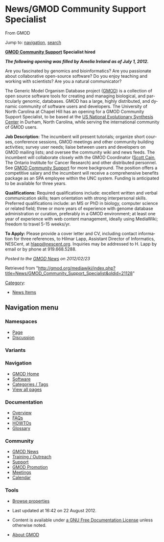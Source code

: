 <div id="mw-page-base" class="noprint">

</div>

<div id="mw-head-base" class="noprint">

</div>

<div id="content" class="mw-body" role="main">

<span id="top"></span>

<div id="mw-js-message" style="display:none;">

</div>



# <span dir="auto">News/GMOD Community Support Specialist</span>

<div id="bodyContent">

<div id="siteSub">

From GMOD

</div>

<div id="contentSub">

</div>

<div id="jump-to-nav" class="mw-jump">

Jump to: [navigation](#mw-navigation), [search](#p-search)

</div>

<div id="mw-content-text" class="mw-content-ltr" lang="en" dir="ltr">

**[GMOD Community
Support](../GMOD_Community_Support "GMOD Community Support") Specialist
hired**

***The following opening was filled by Amelia Ireland as of July 1,
2012.***

Are you fascinated by genomics and bioinformatics? Are you passionate
about collaborative open-source software? Do you enjoy teaching and
working with scientists? Are you a natural communicator?

The Generic Model Organism Database project
(<a href="http://gmod.org" class="external text" rel="nofollow">GMOD</a>)
is a collection of open source software tools for creating and managing
biological, and particularly genomic, databases. GMOD has a large,
highly distributed, and dynamic community of software users and
developers. The University of North Carolina at Chapel Hill has an
opening for a GMOD Community Support Specialist, to be based at the
<a href="http://nescent.org" class="external text" rel="nofollow">US
National Evolutionary Synthesis Center</a> in Durham, North Carolina,
while serving the international community of GMOD users.

**Job Description:** The incumbent will present tutorials; organize
short courses, conference sessions, GMOD meetings and other community
building activities; survey user needs; liaise between users and
developers on GMOD mailing lists; and oversee the community wiki and
news feeds. The incumbent will collaborate closely with the GMOD
Coordinator ([Scott Cain](../User:Scott "User:Scott"), The Ontario
Institute for Cancer Research) and other distributed personnel. See
[GMOD Community
Support](../GMOD_Community_Support "GMOD Community Support") for more
background. The position offers a competitive salary and the incumbent
will receive a comprehensive benefits package as an SPA employee within
the UNC system. Funding is anticipated to be available for three years.

**Qualifications:** Required qualifications include: excellent written
and verbal communication skills; team orientation with strong
interpersonal skills. Preferred qualifications include: an MS or PhD in
biology, computer science or related field; three or more years of
experience with genome database administration or curation, preferably
in a GMOD environment; at least one year of experience with web content
management, ideally using MediaWiki; freedom to travel 5-15 weeks/yr.

**To Apply:** Please provide a cover letter and CV, including contact
information for three references, to Hilmar Lapp, Assistant Director of
Informatics, NESCent, at hlapp@nescent.org. Inquiries may be addressed
to H. Lapp by email or by phone at 919.668.5288.

  

<div class="newsfooter">

*Posted to the [GMOD News](../GMOD_News "GMOD News") on 2012/02/23*

</div>

</div>

<div class="printfooter">

Retrieved from
"<http://gmod.org/mediawiki/index.php?title=News/GMOD_Community_Support_Specialist&oldid=21128>"

</div>

<div id="catlinks" class="catlinks">

<div id="mw-normal-catlinks" class="mw-normal-catlinks">

[Category](../Special:Categories "Special:Categories"):

- [News Items](../Category:News_Items "Category:News Items")

</div>

</div>

<div class="visualClear">

</div>

</div>

</div>

<div id="mw-navigation">

## Navigation menu

<div id="mw-head">



<div id="left-navigation">

<div id="p-namespaces" class="vectorTabs" role="navigation"
aria-labelledby="p-namespaces-label">

### Namespaces

- <span id="ca-nstab-main"><a href="GMOD_Community_Support_Specialist" accesskey="c"
  title="View the content page [c]">Page</a></span>
- <span id="ca-talk"><a
  href="http://gmod.org/mediawiki/index.php?title=Talk:News/GMOD_Community_Support_Specialist&amp;action=edit&amp;redlink=1"
  accesskey="t"
  title="Discussion about the content page [t]">Discussion</a></span>

</div>

<div id="p-variants" class="vectorMenu emptyPortlet" role="navigation"
aria-labelledby="p-variants-label">

### 

### Variants[](#)

<div class="menu">

</div>

</div>

</div>

<div id="right-navigation">





</div>



</div>

</div>

</div>

<div id="mw-panel">

<div id="p-logo" role="banner">

<a href="../Main_Page"
style="background-image: url(../../images/GMOD-cogs.png);"
title="Visit the main page"></a>

</div>

<div id="p-Navigation" class="portal" role="navigation"
aria-labelledby="p-Navigation-label">

### Navigation

<div class="body">

- <span id="n-GMOD-Home">[GMOD Home](../Main_Page)</span>
- <span id="n-Software">[Software](../GMOD_Components)</span>
- <span id="n-Categories-.2F-Tags">[Categories /
  Tags](../Categories)</span>
- <span id="n-View-all-pages">[View all
  pages](../Special:AllPages)</span>

</div>

</div>

<div id="p-Documentation" class="portal" role="navigation"
aria-labelledby="p-Documentation-label">

### Documentation

<div class="body">

- <span id="n-Overview">[Overview](../Overview)</span>
- <span id="n-FAQs">[FAQs](../Category:FAQ)</span>
- <span id="n-HOWTOs">[HOWTOs](../Category:HOWTO)</span>
- <span id="n-Glossary">[Glossary](../Glossary)</span>

</div>

</div>

<div id="p-Community" class="portal" role="navigation"
aria-labelledby="p-Community-label">

### Community

<div class="body">

- <span id="n-GMOD-News">[GMOD News](../GMOD_News)</span>
- <span id="n-Training-.2F-Outreach">[Training /
  Outreach](../Training_and_Outreach)</span>
- <span id="n-Support">[Support](../Support)</span>
- <span id="n-GMOD-Promotion">[GMOD Promotion](../GMOD_Promotion)</span>
- <span id="n-Meetings">[Meetings](../Meetings)</span>
- <span id="n-Calendar">[Calendar](../Calendar)</span>

</div>

</div>

<div id="p-tb" class="portal" role="navigation"
aria-labelledby="p-tb-label">

### Tools

<div class="body">


- <span id="t-smwbrowselink"><a href="../Special:Browse/News-2FGMOD_Community_Support_Specialist"
  rel="smw-browse">Browse properties</a></span>


</div>

</div>

</div>

</div>

<div id="footer" role="contentinfo">

- <span id="footer-info-lastmod">Last updated at 16:42 on 22 August
  2012.</span>
<!-- - <span id="footer-info-viewcount">11,950 page views.</span> -->
- <span id="footer-info-copyright">Content is available under
  <a href="http://www.gnu.org/licenses/fdl-1.3.html" class="external"
  rel="nofollow">a GNU Free Documentation License</a> unless otherwise
  noted.</span>

<!-- -->

- <span id="footer-places-about">[About
  GMOD](../GMOD:About "GMOD:About")</span>

<!-- -->






</div>
